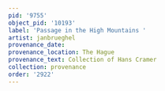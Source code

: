 ```yaml
---
pid: '9755'
object_pid: '10193'
label: 'Passage in the High Mountains '
artist: janbrueghel
provenance_date:
provenance_location: The Hague
provenance_text: Collection of Hans Cramer
collection: provenance
order: '2922'
---
```

